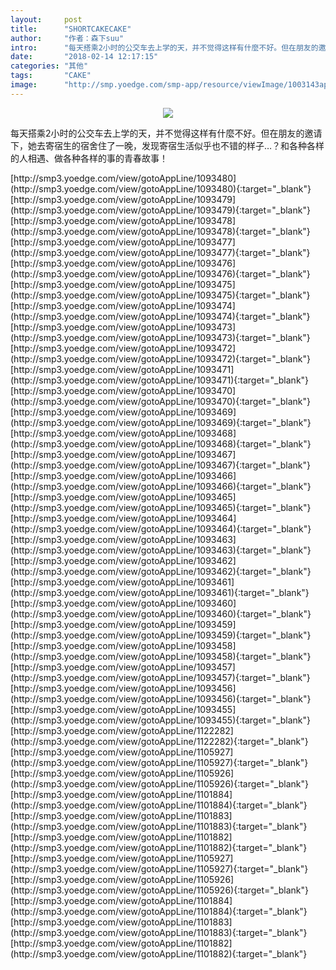 ```yaml
---
layout:     post
title:      "SHORTCAKECAKE"
author:     "作者：森下suu"
intro:      "每天搭乘2小时的公交车去上学的天，并不觉得这样有什麼不好。但在朋友的邀请下，她去寄宿生的宿舍住了一晚，发现寄宿生活似乎也不错的样子…？和各种各样的人相遇、做各种各样的事的青春故事！"
date:       "2018-02-14 12:17:15"
categories: "其他"
tags:       "CAKE"
image:      "http://smp.yoedge.com/smp-app/resource/viewImage/1003143appline.png"
---
```

<div style="text-align: center">
<p><img src="http://smp.yoedge.com/smp-app/resource/viewImage/1003143appline.png"/></p>
</div>
<p class="post-meta">
<span>每天搭乘2小时的公交车去上学的天，并不觉得这样有什麼不好。但在朋友的邀请下，她去寄宿生的宿舍住了一晚，发现寄宿生活似乎也不错的样子…？和各种各样的人相遇、做各种各样的事的青春故事！</span>
</p>
[http://smp3.yoedge.com/view/gotoAppLine/1093480](http://smp3.yoedge.com/view/gotoAppLine/1093480){:target="_blank"}
[http://smp3.yoedge.com/view/gotoAppLine/1093479](http://smp3.yoedge.com/view/gotoAppLine/1093479){:target="_blank"}
[http://smp3.yoedge.com/view/gotoAppLine/1093478](http://smp3.yoedge.com/view/gotoAppLine/1093478){:target="_blank"}
[http://smp3.yoedge.com/view/gotoAppLine/1093477](http://smp3.yoedge.com/view/gotoAppLine/1093477){:target="_blank"}
[http://smp3.yoedge.com/view/gotoAppLine/1093476](http://smp3.yoedge.com/view/gotoAppLine/1093476){:target="_blank"}
[http://smp3.yoedge.com/view/gotoAppLine/1093475](http://smp3.yoedge.com/view/gotoAppLine/1093475){:target="_blank"}
[http://smp3.yoedge.com/view/gotoAppLine/1093474](http://smp3.yoedge.com/view/gotoAppLine/1093474){:target="_blank"}
[http://smp3.yoedge.com/view/gotoAppLine/1093473](http://smp3.yoedge.com/view/gotoAppLine/1093473){:target="_blank"}
[http://smp3.yoedge.com/view/gotoAppLine/1093472](http://smp3.yoedge.com/view/gotoAppLine/1093472){:target="_blank"}
[http://smp3.yoedge.com/view/gotoAppLine/1093471](http://smp3.yoedge.com/view/gotoAppLine/1093471){:target="_blank"}
[http://smp3.yoedge.com/view/gotoAppLine/1093470](http://smp3.yoedge.com/view/gotoAppLine/1093470){:target="_blank"}
[http://smp3.yoedge.com/view/gotoAppLine/1093469](http://smp3.yoedge.com/view/gotoAppLine/1093469){:target="_blank"}
[http://smp3.yoedge.com/view/gotoAppLine/1093468](http://smp3.yoedge.com/view/gotoAppLine/1093468){:target="_blank"}
[http://smp3.yoedge.com/view/gotoAppLine/1093467](http://smp3.yoedge.com/view/gotoAppLine/1093467){:target="_blank"}
[http://smp3.yoedge.com/view/gotoAppLine/1093466](http://smp3.yoedge.com/view/gotoAppLine/1093466){:target="_blank"}
[http://smp3.yoedge.com/view/gotoAppLine/1093465](http://smp3.yoedge.com/view/gotoAppLine/1093465){:target="_blank"}
[http://smp3.yoedge.com/view/gotoAppLine/1093464](http://smp3.yoedge.com/view/gotoAppLine/1093464){:target="_blank"}
[http://smp3.yoedge.com/view/gotoAppLine/1093463](http://smp3.yoedge.com/view/gotoAppLine/1093463){:target="_blank"}
[http://smp3.yoedge.com/view/gotoAppLine/1093462](http://smp3.yoedge.com/view/gotoAppLine/1093462){:target="_blank"}
[http://smp3.yoedge.com/view/gotoAppLine/1093461](http://smp3.yoedge.com/view/gotoAppLine/1093461){:target="_blank"}
[http://smp3.yoedge.com/view/gotoAppLine/1093460](http://smp3.yoedge.com/view/gotoAppLine/1093460){:target="_blank"}
[http://smp3.yoedge.com/view/gotoAppLine/1093459](http://smp3.yoedge.com/view/gotoAppLine/1093459){:target="_blank"}
[http://smp3.yoedge.com/view/gotoAppLine/1093458](http://smp3.yoedge.com/view/gotoAppLine/1093458){:target="_blank"}
[http://smp3.yoedge.com/view/gotoAppLine/1093457](http://smp3.yoedge.com/view/gotoAppLine/1093457){:target="_blank"}
[http://smp3.yoedge.com/view/gotoAppLine/1093456](http://smp3.yoedge.com/view/gotoAppLine/1093456){:target="_blank"}
[http://smp3.yoedge.com/view/gotoAppLine/1093455](http://smp3.yoedge.com/view/gotoAppLine/1093455){:target="_blank"}
[http://smp3.yoedge.com/view/gotoAppLine/1122282](http://smp3.yoedge.com/view/gotoAppLine/1122282){:target="_blank"}
[http://smp3.yoedge.com/view/gotoAppLine/1105927](http://smp3.yoedge.com/view/gotoAppLine/1105927){:target="_blank"}
[http://smp3.yoedge.com/view/gotoAppLine/1105926](http://smp3.yoedge.com/view/gotoAppLine/1105926){:target="_blank"}
[http://smp3.yoedge.com/view/gotoAppLine/1101884](http://smp3.yoedge.com/view/gotoAppLine/1101884){:target="_blank"}
[http://smp3.yoedge.com/view/gotoAppLine/1101883](http://smp3.yoedge.com/view/gotoAppLine/1101883){:target="_blank"}
[http://smp3.yoedge.com/view/gotoAppLine/1101882](http://smp3.yoedge.com/view/gotoAppLine/1101882){:target="_blank"}
[http://smp3.yoedge.com/view/gotoAppLine/1105927](http://smp3.yoedge.com/view/gotoAppLine/1105927){:target="_blank"}
[http://smp3.yoedge.com/view/gotoAppLine/1105926](http://smp3.yoedge.com/view/gotoAppLine/1105926){:target="_blank"}
[http://smp3.yoedge.com/view/gotoAppLine/1101884](http://smp3.yoedge.com/view/gotoAppLine/1101884){:target="_blank"}
[http://smp3.yoedge.com/view/gotoAppLine/1101883](http://smp3.yoedge.com/view/gotoAppLine/1101883){:target="_blank"}
[http://smp3.yoedge.com/view/gotoAppLine/1101882](http://smp3.yoedge.com/view/gotoAppLine/1101882){:target="_blank"}


